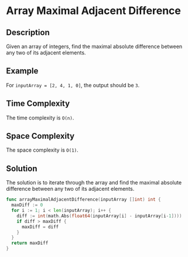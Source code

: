 # Array Maximal Adjacent Difference

## Description

Given an array of integers, find the maximal absolute difference between any two of its adjacent elements.

## Example

For `inputArray = [2, 4, 1, 0]`, the output should be `3`.

## Time Complexity

The time complexity is `O(n)`.

## Space Complexity

The space complexity is `O(1)`.

## Solution

The solution is to iterate through the array and find the maximal absolute difference between any two of its adjacent elements.

```go
func arrayMaximalAdjacentDifference(inputArray []int) int {
  maxDiff := 0
  for i := 1; i < len(inputArray); i++ {
    diff := int(math.Abs(float64(inputArray[i] - inputArray[i-1])))
    if diff > maxDiff {
      maxDiff = diff
    }
  }
  return maxDiff
}
```
